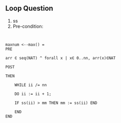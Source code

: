 ## Loop Question
1. ss
2. Pre-condition: 
```


maxnum <--max() =
PRE

arr ∈ seq(NAT) ^ forall x | x∈ 0..nn, arr(x)∈NAT

POST

THEN
	
	WHILE ii /= nn
	
	DO ii := ii + 1;
	
	IF ss(ii) > mm THEN mm := ss(ii) END
	
	END
END


```